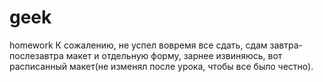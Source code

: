 # geek
homework
К сожалению, не успел вовремя все сдать, сдам завтра-послезавтра макет и отдельную форму, зарнее извиняюсь, вот расписанный макет(не изменял после урока, чтобы все было честно).
